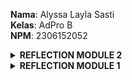 **Nama**: Alyssa Layla Sasti  <br /> 
**Kelas**: AdPro B  <br />
**NPM**: 2306152052 <br />

<details>
<summary><b>REFLECTION MODULE 2</b></summary>

## Link Deployment:
https://armed-adelaida-alyssalayla-573dd321.koyeb.app


You have implemented a CI/CD process that automatically runs the test suites, analyzes code quality, and deploys to a PaaS. 
Try to answer the following questions in order to reflect on your attempt completing the tutorial and exercise.

1. List the code quality issue(s) that you fixed during the exercise and explain your strategy on fixing them.
   - Remove unnecessary public modifier pada file `ProductService.java`
      Pada awalnya saya memberikan modifier public untuk method `create()`, `findAll()`, `delete()`, `findById()`, dan `edit()`.
      Namun, hal ini tidak diperlukan karena secara default Java sudah mengatur modifier pada method dalam interface. Maka dari itu,
      saya menghilangkan modifier public pada kelima method tersebut.
   - Change unused import with the spesific import pada file `ProductController.java`
      Sebelumnya, di file ini terdapat baris yang tertanda sebagai unused import yaitu `import org.springframework.web.bind.annotation.*`.
      Setelah saya lihat kembali, sebenarnya import pada baris ini bukan tidak digunakan, namun karena baris tersebut melakukan import terhadap 
      semua elemen yang dibutuhkan pula pada kode saya, sehingga kurang spesifik dalam meng-importnya. Maka dari itu, baris import ini saya
      hilangkan dan saya ganti dengan import secara spesifik, yaitu:
      ```angular2html
              import org.springframework.web.bind.annotation.RequestMapping;
              import org.springframework.web.bind.annotation.GetMapping;
              import org.springframework.web.bind.annotation.PostMapping;
              import org.springframework.web.bind.annotation.ModelAttribute;
              import org.springframework.web.bind.annotation.PathVariable;
      ```
   - Melengkapi unit test coverage hingga 100%. 
     - Menambahkan unit test untuk main methods di `EshopApplicationTests`
       Permasalahan pada poin ini adalah, sebelumnya saya hanya membuat unit test untuk mengecek adanya class EshopApplication tanpa membuat unit test untuk cek
       saat dia run. Maka dari itu, saya menambahkkan unit `mainMethodRuns()`.
     - Menambahkan unit test untuk `productId` dan `findById` di `ProductRepositoryTest`
       Permasalahan pada poin ini adalah, sebelumnya saya sudah membuat unit test untuk mengecek pembuatan produk dengan productId. Namun, saya belum mempunyai unit
       test untuk mengecek pembuatan produk ketika tidak ada productId untuk mengecek fungsi `create` apabila productId nya null maka akan auto generate dari
       `UUID.randomUUID()`. Juga, pada module sebelumnya saya belum menambahkan unit test untuk findById. Maka dari itu, saya menambahkan unit test `testCreateWithoutProductId()`
       dan `testFindByIdOfTwoProducts()`
     - Menambahkan `ProductServiceImplTest.java` dan melengkapi unit test untuk `ProductServiceImpl.java`
       Pada module sebelumnya, saya belum membuat unit test untuk meng-cover file ProductServiceImpl.java. Maka dari itu, saya membuat direktori `service` pada bagian test
       dan membuat `testCreate()`, `testFindAll()`, `testDelete()`, `testFindById()`, dan `testEdit()` untuk unit test pada semua method yang ada di `ProductServiceImpl.java`
     - Menambahkan `ProductControllerTest.java` dan `HomePageControllerTest`pada direktori `controller` pada direktori test dengan menggunakan `testing using mock`
     
2. Look at your CI/CD workflows (GitHub)/pipelines (GitLab). Do you think the current implementation has met the definition of Continuous Integration and Continuous Deployment? Explain the reasons (minimum 3 sentences)!
    Implementasi yang telah saya lakukan pada module 2 ini sudah sesuai dengan standar Continuous Integration dan Continuous Deployment karena proses otomasi sudah berjalan dari awal pengujian hingga deployment.
    Ada 3 file yang membantu workflows CI/CD ini, diantaranya adalah `ci.yml` yang bertugas menjalankan unit test setiap ada push atau pull request, dilanjutkan dengan `pmd.yml` yang bertugas untuk melakukan review pada kode,
    dan yang terakhir ada `scorecard.yml` yang bertugas untuk melakukan analisis menjaga keamanan kode. Apabila ada kesalahan pada kode kita, unit test akan memberikan report via JaCoCo. Umpan balik akan dilakukan secara otomatis
    sehingga proses deployment tidak akan terlaksana semisal tahap - tahap sebelumnya masih terdapat error. Apabila semuanya sudah sesuai standar, proses build dan deployment akan dilakukan di `Koyeb` secara otomatis dan website dapat terdeploy.

</details>

<details>
<summary><b>REFLECTION MODULE 1</b></summary>


# Reflection 1

Pada tutorial ini, saya belajar banyak mengenai clean code principles dan secure coding practices. Saya telah menerapkan beberapa clean code pada kode saya, di antaranya adalah penamaan yang jelas dan meaningful, sesuai dengan fungsinya. Saya juga menambahkan penulisan eksplisit mengenai penamaan variabel ini untuk apa, seperti contoh `deleteProductPost`, yang mana ini adalah nama method untuk delete product dengan method POST.

Saya juga menerapkan prinsip fungsi lebih baik tidak terlalu panjang, *do one thing*, dan penamaan yang deskriptif. Untuk secure coding practices, saya telah menerapkan penggunaan UUID sehingga Id menjadi unik, null checks, error handling apabila null, penggunaan POST dan GET sesuai dengan kebutuhan.

Untuk hal yang dapat dikembangkan, dimulai dari handling untuk validasi user input untuk mencegah ancaman-ancaman siber. Kemudian, penanganan error dan feedback kepada pengguna juga dapat saya terapkan lebih baik lagi di kode saya.

---

# Reflection 2

## Nomor 1

Setelah saya belajar membuat unit testing, saya menyadari bahwa unit testing mempermudah proses debugging. Sehingga pembuat kode dapat menemukan error dengan lebih mudah. Menurut saya pula, dalam satu class, banyaknya unit testing yang dibuat harus disesuaikan dengan kebutuhannya dan seberapa banyak kemungkinan input/output yang dapat terjadi. Semakin banyak unit testing dan semakin tinggi coverage unit testing-nya semakin baik.

Kemudian, menjawab pertanyaan terakhir, kode yang memiliki 100% unit testing code coverage tidak menentukan bahwa kode tersebut terhindar total dari bugs dan errors. Hal ini tergantung dari seberapa beragam unit testing tersebut menguji kodenya. Apabila unit-testing yang dibuat belum mengcover suatu bug, maka terhitungnya code coverage terhadap unit testing tetap 100%.

## Nomor 2

Menurut saya, apabila suatu functional test suite baru sudah dibuat, tidak akan membuat logic kodenya menjadi salah. Namun, kita harus berhati-hati agar tidak menyalahi aturan dari principles of clean code. Apabila kita membuat functional test suite baru, akan rawan terjadi duplikasi kode. Maka dari itu, kita dapat membuat functional test yang di-parameterize sehingga dapat dipakai berkali-kali sesuai dengan fungsinya agar dapat didaur ulang.
</details>